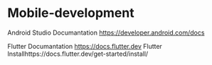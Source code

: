 # Mobile-development

Android Studio Documantation  https://developer.android.com/docs 

Flutter Documantation   https://docs.flutter.dev
Flutter Installhttps://docs.flutter.dev/get-started/install/
